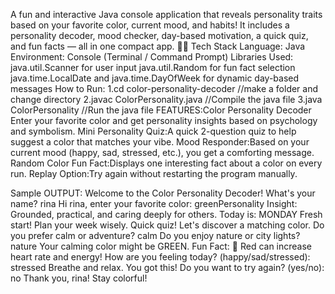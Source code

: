A fun and interactive Java console application that reveals personality traits based on your favorite color, current mood, and habits! It includes a personality decoder, mood checker, day-based motivation, a quick quiz, and fun facts — all in one compact app.
                🧑‍💻 Tech Stack
Language: Java
Environment: Console (Terminal / Command Prompt)
Libraries Used:
java.util.Scanner for user input
java.util.Random for fun fact selection
java.time.LocalDate and java.time.DayOfWeek for dynamic day-based messages
How to Run:
1.cd color-personality-decoder //make a folder and change directory 
2.javac ColorPersonality.java //Compile the java file
3.java ColorPersonality //Run the java file
FEATURES:Color Personality Decoder
Enter your favorite color and get personality insights based on psychology and symbolism.
Mini Personality Quiz:A quick 2-question quiz to help suggest a color that matches your vibe.
Mood Responder:Based on your current mood (happy, sad, stressed, etc.), you get a comforting message.
Random Color Fun Fact:Displays one interesting fact about a color on every run.
Replay Option:Try again without restarting the program manually.

Sample OUTPUT:
 Welcome to the Color Personality Decoder!
What's your name? rina
Hi rina, enter your favorite color: greenPersonality Insight:
Grounded, practical, and caring deeply for others.
Today is: MONDAY
Fresh start! Plan your week wisely.
Quick quiz! Let's discover a matching color.
Do you prefer calm or adventure? calm
Do you enjoy nature or city lights? nature
Your calming color might be GREEN.
Fun Fact: 🔴 Red can increase heart rate and energy!
How are you feeling today? (happy/sad/stressed): stressed
Breathe and relax. You got this!
Do you want to try again? (yes/no): no
 Thank you, rina! Stay colorful!
